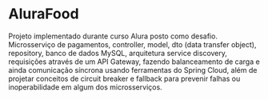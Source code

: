 # AluraFood

Projeto implementado durante curso Alura posto como desafio. Microsserviço de pagamentos, controller, model, dto (data transfer object), repository, banco de dados MySQL, arquitetura service discovery, requisições através de um API Gateway, fazendo balanceamento de carga e ainda comunicação síncrona usando ferramentas do Spring Cloud, além de projetar conceitos de circuit breaker e fallback para prevenir falhas ou inoperabilidade em algum dos microsserviços.
